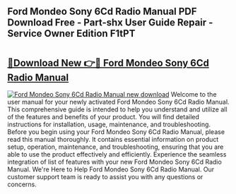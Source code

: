 ## Ford Mondeo Sony 6Cd Radio Manual PDF Download Free - Part-shx User Guide Repair - Service Owner Edition F1tPT

# <h2><a href="http://bc67983.oget.top/?id=Ford+Mondeo+Sony+6Cd+Radio+Manual">🔗Download New 👉🔴 Ford Mondeo Sony 6Cd Radio Manual</a></h2>

[![Ford Mondeo Sony 6Cd Radio Manual new download](https://i.imgur.com/5g1atiW.png)](http://bc67983.oget.top/?id=Ford+Mondeo+Sony+6Cd+Radio+Manual)
Welcome to the user manual for your newly activated Ford Mondeo Sony 6Cd Radio Manual. This comprehensive guide is intended to help you understand and utilize all of the features and benefits of your product. You will find detailed instructions for installation, usage, maintenance, and troubleshooting. Before you begin using your Ford Mondeo Sony 6Cd Radio Manual, please read this manual thoroughly. It contains essential information on product setup, operation, maintenance, and troubleshooting, ensuring that you are able to use the product effectively and efficiently. Experience the seamless integration of list of features with your new Ford Mondeo Sony 6Cd Radio Manual. We're Here to Help Ford Mondeo Sony 6Cd Radio Manual. Our customer support team is ready to assist you with any questions or concerns.

